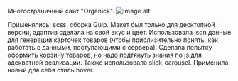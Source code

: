 Многостраничный сайт "Organick".
![Image alt](https://https://github.com/jullinny/organick/blob/main/images/dist/readme-img.jpg)

Применялись: scss, сборка Gulp.
Макет был только для десктопной версии, адаптив сделала на свой вкус и цвет.
Использовала json данные для генерации карточек товаров (чтобы приблизительно понять, как работать с данными, поступающими с сервера).
Сделала попытку оформить корзину товаров, но надо подтянуть знания по js для адекватной реализации.
Также использовала slick-carousel.
Применила новый для себя стиль hover.
